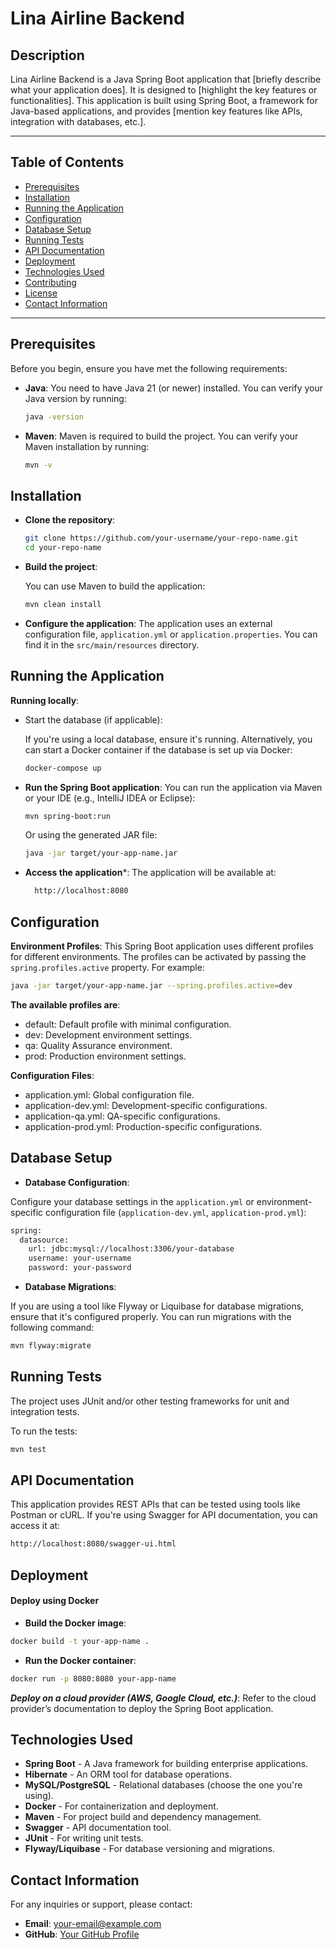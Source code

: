 # Lina Airline Backend

## Description
Lina Airline Backend is a Java Spring Boot application that [briefly describe what your application does]. It is designed to [highlight the key features or functionalities]. This application is built using Spring Boot, a framework for Java-based applications, and provides [mention key features like APIs, integration with databases, etc.].

---

## Table of Contents
- [Prerequisites](#prerequisites)
- [Installation](#installation)
- [Running the Application](#running-the-application)
- [Configuration](#configuration)
- [Database Setup](#database-setup)
- [Running Tests](#running-tests)
- [API Documentation](#api-documentation)
- [Deployment](#deployment)
- [Technologies Used](#technologies-used)
- [Contributing](#contributing)
- [License](#license)
- [Contact Information](#contact-information)

---

## Prerequisites

Before you begin, ensure you have met the following requirements:

- **Java**: You need to have Java 21 (or newer) installed. You can verify your Java version by running:

  ```bash
  java -version
- **Maven**: Maven is required to build the project. You can verify your Maven installation by running:
  ```bash
  mvn -v
  ```

## Installation

- **Clone the repository**:
  ```bash
  git clone https://github.com/your-username/your-repo-name.git
  cd your-repo-name
  ```
  
- **Build the project**:

  You can use Maven to build the application:
  ```bash
  mvn clean install
  ```
  
- **Configure the application**:
  The application uses an external configuration file, ```application.yml``` or ```application.properties```. You can find it in the ```src/main/resources``` directory.

## Running the Application

**Running locally**:
- Start the database (if applicable):

  If you're using a local database, ensure it's running. Alternatively, you can start a Docker container if the database is set up via Docker:
  ```bash
  docker-compose up
  ```
  
- **Run the Spring Boot application**: You can run the application via Maven or your IDE (e.g., IntelliJ IDEA or Eclipse):
  ```bash
  mvn spring-boot:run
  ```

  Or using the generated JAR file:
 
  ```bash
  java -jar target/your-app-name.jar
  ```
- **Access the application***: The application will be available at:
  ```bash
    http://localhost:8080
  ```
## Configuration
**Environment Profiles**:
This Spring Boot application uses different profiles for different environments. The profiles can be activated by passing the ```spring.profiles.active``` property. For example:
```bash
java -jar target/your-app-name.jar --spring.profiles.active=dev
```
**The available profiles are**:

- default: Default profile with minimal configuration.
- dev: Development environment settings.
- qa: Quality Assurance environment.
- prod: Production environment settings.

**Configuration Files**:
- application.yml: Global configuration file.
- application-dev.yml: Development-specific configurations.
- application-qa.yml: QA-specific configurations.
- application-prod.yml: Production-specific configurations.

## Database Setup
- **Database Configuration**:

Configure your database settings in the ```application.yml``` or environment-specific configuration file (``application-dev.yml``, ``application-prod.yml``):

```bash
spring:
  datasource:
    url: jdbc:mysql://localhost:3306/your-database
    username: your-username
    password: your-password
```

- **Database Migrations**:

If you are using a tool like Flyway or Liquibase for database migrations, ensure that it's configured properly. You can run migrations with the following command:
```bash
mvn flyway:migrate
```

## Running Tests
The project uses JUnit and/or other testing frameworks for unit and integration tests.

To run the tests:
```bash
mvn test
```

## API Documentation
This application provides REST APIs that can be tested using tools like Postman or cURL. If you're using Swagger for API documentation, you can access it at:

```bash
http://localhost:8080/swagger-ui.html
```
## Deployment
#### Deploy using Docker
- **Build the Docker image**:
```bash
docker build -t your-app-name .
```

- **Run the Docker container**:
```bash
docker run -p 8080:8080 your-app-name
```
***Deploy on a cloud provider (AWS, Google Cloud, etc.)***:
Refer to the cloud provider’s documentation to deploy the Spring Boot application.

## Technologies Used

* **Spring Boot** - A Java framework for building enterprise applications.
* **Hibernate** - An ORM tool for database operations.
* **MySQL/PostgreSQL** - Relational databases (choose the one you're using).
* **Docker** - For containerization and deployment.
* **Maven** - For project build and dependency management.
* **Swagger** - API documentation tool.
* **JUnit** - For writing unit tests.
* **Flyway/Liquibase** - For database versioning and migrations.

## Contact Information

For any inquiries or support, please contact:

- **Email**: [your-email@example.com](mailto:your-email@example.com)
- **GitHub**: [Your GitHub Profile](https://github.com/your-username)

